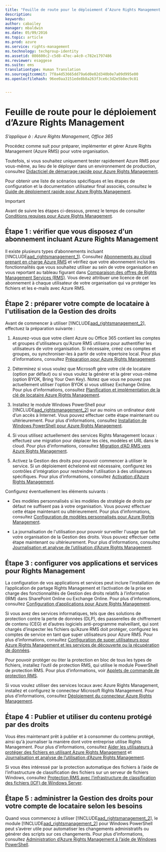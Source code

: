 ```yaml
---
title: "Feuille de route pour le déploiement d’Azure Rights Management | Azure RMS"
description: 
keywords: 
author: cabailey
manager: mbaldwin
ms.date: 05/09/2016
ms.topic: article
ms.prod: azure
ms.service: rights-management
ms.technology: techgroup-identity
ms.assetid: 086600c2-c5d8-47ec-a4c0-c782e1797486
ms.reviewer: esaggese
ms.suite: ems
translationtype: Human Translation
ms.sourcegitcommit: 7f8a4d53665dd79a6d0e02d340b0e7a09d995e00
ms.openlocfilehash: 96ee0aa3151ede8b8a263f3ce6c3d2e5b8ec9c81


---
```


# Feuille de route pour le déploiement d’Azure Rights Management

*S’applique à : Azure Rights Management, Office 365*

Procédez comme suit pour préparer, implémenter et gérer Azure Rights Management (Azure RMS) pour votre organisation.

Toutefois, si vous souhaitez uniquement tester rapidement Azure RMS pour vous-même, au lieu de le déployer dans un environnement de production, consultez [Didacticiel de démarrage rapide pour Azure Rights Management](../get-started/quick-start-tutorial.md).

Pour obtenir une liste de scénarios spécifiques et les étapes de configuration et la documentation utilisateur final associés, consultez le [Guide de déploiement rapide pour Azure Rights Management](../get-started/rapid-deployment-guide.md).

> [!IMPORTANT]
> Avant de suivre les étapes ci-dessous, prenez le temps de consulter [Conditions requises pour Azure Rights Management](../get-started/requirements-azure-rms.md).

## Étape 1 : vérifier que vous disposez d'un abonnement incluant Azure Rights Management
Il existe plusieurs types d’abonnements incluant [!INCLUDE[aad_rightsmanagement_1](../includes/aad_rightsmanagement_1_md.md)]. Consultez [Abonnements au cloud prenant en charge Azure RMS](../get-started/requirements-subscriptions.md) et vérifiez que votre abonnement inclut les fonctionnalités que vous souhaitez utiliser au sein de votre organisation en vous reportant au tableau figurant dans [Comparaison des offres de Rights Management Services (RMS)](https://technet.microsoft.com/dn858608). Vous devez attribuer une licence de cet abonnement à chaque utilisateur de votre organisation qui va protéger les fichiers et les e-mails avec Azure RMS.

## Étape 2 : préparer votre compte de locataire à l'utilisation de la Gestion des droits
Avant de commencer à utiliser [!INCLUDE[aad_rightsmanagement_2](../includes/aad_rightsmanagement_2_md.md)], effectuez la préparation suivante :

1.  Assurez-vous que votre client Azure ou Office 365 contient les comptes et groupes d'utilisateurs qu'Azure RMS utilisera pour authentifier les utilisateurs de votre organisation. Si nécessaire, créez ces comptes et groupes, ou synchroniser-les à partir de votre répertoire local. Pour plus d’informations, consultez [Préparation pour Azure Rights Management](prepare.md).

2.  Déterminez si vous voulez que Microsoft gère votre clé de locataire (option par défaut) ou si vous voulez la générer et la gérer vous-même (option BYOK, Bring Your Own Key). Notez que vous ne pouvez pas actuellement utiliser l'option BYOK si vous utilisez Exchange Online. Pour plus d’informations, consultez [Planification et implémentation de la clé de locataire Azure Rights Management](plan-implement-tenant-key.md).

3.  Installez le module Windows PowerShell pour [!INCLUDE[aad_rightsmanagement_2](../includes/aad_rightsmanagement_2_md.md)] sur au moins un ordinateur doté d’un accès à Internet. Vous pouvez effectuer cette étape maintenant ou ultérieurement. Pour plus d’informations, consultez [Installation de Windows PowerShell pour Azure Rights Management](../deploy-use/install-powershell.md).

4.  Si vous utilisez actuellement des services Rights Management locaux : effectuez une migration pour déplacer les clés, modèles et URL dans le cloud. Pour plus d’informations, consultez [Migration d’AD RMS vers Azure Rights Management](migrate-from-ad-rms-to-azure-rms.md).

5.  Activez la Gestion des droits pour pouvoir commencer à utiliser le service. Si un déploiement échelonné est nécessaire, configurez les contrôles d'intégration pour restreindre l'utilisation à des utilisateurs spécifiques. Pour plus d’informations, consultez [Activation d’Azure Rights Management](../deploy-use/activate-service.md).

Configurez éventuellement les éléments suivants :

-   Des modèles personnalisés si les modèles de stratégie de droits par défaut ne suffisent pas à votre organisation. Vous pouvez effectuer cette étape maintenant ou ultérieurement. Pour plus d’informations, consultez [Configuration de modèles personnalisés pour Azure Rights Management](../deploy-use/configure-custom-templates.md).

-   La journalisation de l'utilisation pour pouvoir surveiller l'usage que fait votre organisation de la Gestion des droits. Vous pouvez effectuer cette étape maintenant ou ultérieurement. Pour plus d’informations, consultez [Journalisation et analyse de l’utilisation d’Azure Rights Management](../deploy-use/log-analyze-usage.md).

## Étape 3 : configurer vos applications et services pour Rights Management
La configuration de vos applications et services peut inclure l’installation de l’application de partage Rights Management et l’activation de la prise en charge des fonctionnalités de Gestion des droits relatifs à l’information (IRM) dans SharePoint Online ou Exchange Online. Pour plus d’informations, consultez [Configuration d’applications pour Azure Rights Management](../deploy-use/configure-applications.md).

Si vous avez des services informatiques, tels que des solutions de protection contre la perte de données (DLP), des passerelles de chiffrement de contenu (CEG) et d’autres logiciels anti-programme malveillant, qui sont chargés d’inspecter les fichiers qu’Azure RMS doit protéger, configurez les comptes de service en tant que super utilisateurs pour Azure RMS. Pour plus d’informations, consultez [Configuration de super utilisateurs pour Azure Rights Management et les services de découverte ou la récupération de données](../deploy-use/configure-super-users.md).

Pour pouvoir protéger ou ôter la protection en bloc de tous les types de fichiers, installez l’outil de protection RMS, qui utilise le module PowerShell de protection RMS. Pour plus d’informations, voir [Applets de commande de protection RMS](https://msdn.microsoft.com/library/mt433195.aspx).

Si vous voulez utiliser des services locaux avec Azure Rights Management, installez et configurez le connecteur Microsoft Rights Management. Pour plus d’informations, consultez [Déploiement du connecteur Azure Rights Management](../deploy-use/deploy-rms-connector.md).

## Étape 4 : Publier et utiliser du contenu protégé par des droits
Vous êtes maintenant prêt à publier et à consommer du contenu protégé, ainsi qu'à journaliser la manière dont votre entreprise utilise Rights Management. Pour plus d’informations, consultez [Aider les utilisateurs à protéger des fichiers en utilisant Azure Rights Management](../deploy-use/help-users.md) et [Journalisation et analyse de l’utilisation d’Azure Rights Management](../deploy-use/log-analyze-usage.md).

Si vous êtes intéressé par la protection automatique des fichiers à l’aide de l’infrastructure de classification des fichiers sur un serveur de fichiers Windows, consultez [Protection RMS avec l’infrastructure de classification des fichiers (ICF) de Windows Server](../rms-client/configure-fci.md).

## Étape 5 : administrer la Gestion des droits pour votre compte de locataire selon les besoins
Quand vous commencez à utiliser [!INCLUDE[aad_rightsmanagement_2](../includes/aad_rightsmanagement_2_md.md)], le module [!INCLUDE[aad_rightsmanagement_2](../includes/aad_rightsmanagement_2_md.md)] pour Windows PowerShell peut s’avérer utile pour automatiser les changements administratifs ou générer des scripts sur ces changements. Pour plus d’informations, consultez [Administration d’Azure Rights Management à l’aide de Windows PowerShell](../deploy-use/administer-powershell.md).





<!--HONumber=Jul16_HO3-->


